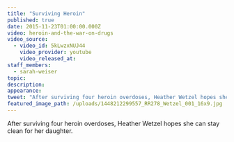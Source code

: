 ```yaml
---
title: "Surviving Heroin"
published: true
date: 2015-11-23T01:00:00.000Z
video: heroin-and-the-war-on-drugs
video_source:
  - video_id: 5kLwzxNUJ44
    video_provider: youtube
    video_released_at:
staff_members:
  - sarah-weiser
topic:
description:
appearance:
tweet: "After surviving four heroin overdoses, Heather Wetzel hopes she can stay clean for her daughter."
featured_image_path: /uploads/1448212299557_RR278_Wetzel_001_16x9.jpg
---
```


After surviving four heroin overdoses, Heather Wetzel hopes she can stay clean for her daughter.

